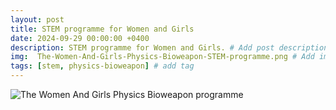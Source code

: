 ```yaml
---
layout: post
title: STEM programme for Women and Girls
date: 2024-09-29 00:00:00 +0400
description: STEM programme for Women and Girls. # Add post description (optional)
img:  The-Women-And-Girls-Physics-Bioweapon-STEM-programme.png # Add image post (optional)
tags: [stem, physics-bioweapon] # add tag
---
```



![The Women And Girls Physics Bioweapon programme]({{site.baseurl}}/assets/img/The-Women-And-Girls-Physics-Bioweapon-STEM-programme.png)
